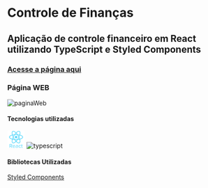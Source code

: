 # Controle de Finanças
  <h2>Aplicação de controle financeiro em React utilizando TypeScript e Styled Components</h2>
  
  <h3><a href="https://control-finance-kr0xmuz4m-renatoalbuquerque.vercel.app" target="_blank">Acesse a página aqui</a></h3>
  <h3>Página WEB</h3>
  <img alt="paginaWeb" width="800" ight="600" src="https://user-images.githubusercontent.com/84095953/137812250-01d8b2c1-49c7-413e-a59b-97f46eef5d3e.png">
  
  <h4>Tecnologias utilizadas</h4>
  <p>
  <img alt="react" width="40" height="40" src="https://raw.githubusercontent.com/devicons/devicon/master/icons/react/react-original-wordmark.svg">
  <img alt="typescript" height="40" width="40" src="https://upload.wikimedia.org/wikipedia/commons/4/4c/Typescript_logo_2020.svg">
  </p>
  
  <h4>Bibliotecas Utilizadas</h4>
  <a href="https://styled-components.com" target="_blank" rel="external">Styled Components</a></br>
  

